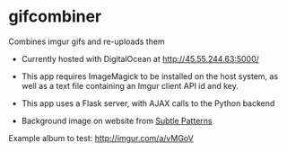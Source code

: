 # gifcombiner
Combines imgur gifs and re-uploads them

- Currently hosted with DigitalOcean at http://45.55.244.63:5000/
- This app requires ImageMagick to be installed on the host system, as well as a text file containing an Imgur client API id and key.
- This app uses a Flask server, with AJAX calls to the Python backend

- Background image on website from [Subtle Patterns](http://subtlepatterns.com)

Example album to test:
http://imgur.com/a/vMGoV
